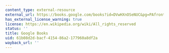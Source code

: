 ```yaml
---
content_type: external-resource
external_url: https://books.google.com/books?id=DVwHXnOSeNUC&pg=PAfrontcover#v=onepage&q&f=false
has_external_license_warning: true
license: https://en.wikipedia.org/wiki/All_rights_reserved
status: ''
title: Google Books
uid: 61b08d2d-bacf-4154-86a2-177960a8df2a
wayback_url: ''
---
```

